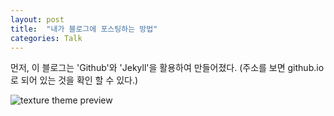 ```yaml
---
layout: post
title:  "내가 블로그에 포스팅하는 방법"
categories: Talk
---
```

먼저, 이 블로그는 'Github'와 'Jekyll'을 활용하여 만들어졌다. (주소를 보면 github.io로 되어 있는 것을 확인 할 수 있다.)





![texture theme preview](https://media.discordapp.net/attachments/514412058729644033/528932551457243141/unknown.png)

[jekyll-docs]: https://jekyllrb.com/docs/home
[jekyll-gh]:   https://github.com/jekyll/jekyll
[jekyll-talk]: https://talk.jekyllrb.com/
